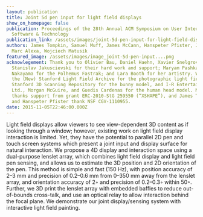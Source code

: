 ```yaml
---
layout: publication
title: Joint 5d pen input for light field displays
show_on_homepage: false
publication: Proceedings of the 28th Annual ACM Symposium on User Interface
  Software & Technology
publication_link: /assets/images/joint-5d-pen-input-for-light-field-displays.pdf
authors: James Tompkin, Samuel Muff, James McCann, Hanspeter Pfister, Jan Kautz,
  Marc Alexa, Wojciech Matusik
featured_image: /assets/images/image_joint-5d-pen-input....png
acknowlegement: Thank you to Olivier Bau, Daniel Haehn, Xavier Snelgrove, and
  Stanislav Jakuscievski for their hard work and support; Maryam Pashkam and Ken
  Nakayama for the Polhemus Fastrak; and Lara Booth for her artistry. We thank
  the (New) Stanford Light Field Archive for the photographic light fields, the
  Stanford 3D Scanning Repository for the bunny model, and I-R Entertainment
  Ltd., Morgan McGuire, and Guedis Cardenas for the human head model. Marc Alexa
  thanks support from grant ERC-2010-StG 259550 (“XSHAPE”), and James Tompkin
  and Hanspeter Pfister thank NSF CGV-1110955.
date: 2015-11-05T22:46:00.000Z
---
```

Light field displays allow viewers to see view-dependent 3D content as if looking through a window; however, existing work on light field display interaction is limited. Yet, they have the potential to parallel 2D pen and touch screen systems which present a joint input and display surface for natural interaction. We propose a 4D display and interaction space using a dual-purpose lenslet array, which combines light field display and light field pen sensing, and allows us to estimate the 3D position and 2D orientation of the pen. This method is simple and fast (150 Hz), with position accuracy of 2–3 mm and precision of 0.2–0.6 mm from 0–350 mm away from the lenslet array, and orientation accuracy of 2◦ and precision of 0.2–0.3◦ within 50◦. Further, we 3D print the lenslet array with embedded baffles to reduce out-of-bounds cross-talk, and use an optical relay to allow interaction behind the focal plane. We demonstrate our joint display/sensing system with interactive light field painting.